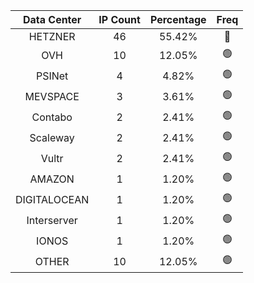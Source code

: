 | Data Center | IP Count | Percentage | Freq |
|:------------:|:--------:|:-----------:|:-----:|
| HETZNER | 46 | 55.42% | 🔴 |
| OVH | 10 | 12.05% | 🟢 |
| PSINet | 4 | 4.82% | 🟢 |
| MEVSPACE | 3 | 3.61% | 🟢 |
| Contabo | 2 | 2.41% | 🟢 |
| Scaleway | 2 | 2.41% | 🟢 |
| Vultr | 2 | 2.41% | 🟢 |
| AMAZON | 1 | 1.20% | 🟢 |
| DIGITALOCEAN | 1 | 1.20% | 🟢 |
| Interserver | 1 | 1.20% | 🟢 |
| IONOS | 1 | 1.20% | 🟢 |
| OTHER | 10 | 12.05% | 🟢 |